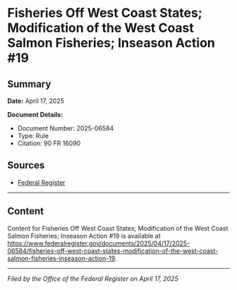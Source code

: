 # Fisheries Off West Coast States; Modification of the West Coast Salmon Fisheries; Inseason Action #19

## Summary

**Date:** April 17, 2025

**Document Details:**
- Document Number: 2025-06584
- Type: Rule
- Citation: 90 FR 16090

## Sources
- [Federal Register](https://www.federalregister.gov/documents/2025/04/17/2025-06584/fisheries-off-west-coast-states-modification-of-the-west-coast-salmon-fisheries-inseason-action-19)

---

## Content

Content for Fisheries Off West Coast States; Modification of the West Coast Salmon Fisheries; Inseason Action #19 is available at https://www.federalregister.gov/documents/2025/04/17/2025-06584/fisheries-off-west-coast-states-modification-of-the-west-coast-salmon-fisheries-inseason-action-19.

---

*Filed by the Office of the Federal Register on April 17, 2025*
